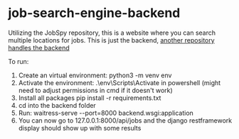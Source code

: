 # job-search-engine-backend
Utilizing the JobSpy repository, this is a website where you can search multiple locations for jobs. This is just the backend, [another repository handles the backend](https://github.com/ebarr10/job-search-engine-frontend)

To run:
1. Create an virtual environment: python3 -m venv env
2. Activate the environment: .\env\Scripts\Activate in powershell (might need to adjust permissions in cmd if it doesn't work)
3. Install all packages pip install -r requirements.txt
4. cd into the backend folder
5. Run: waitress-serve --port=8000 backend.wsgi:application
6. You can now go to 127.0.0.1:8000/api/jobs and the django restframework display should show up with some results

